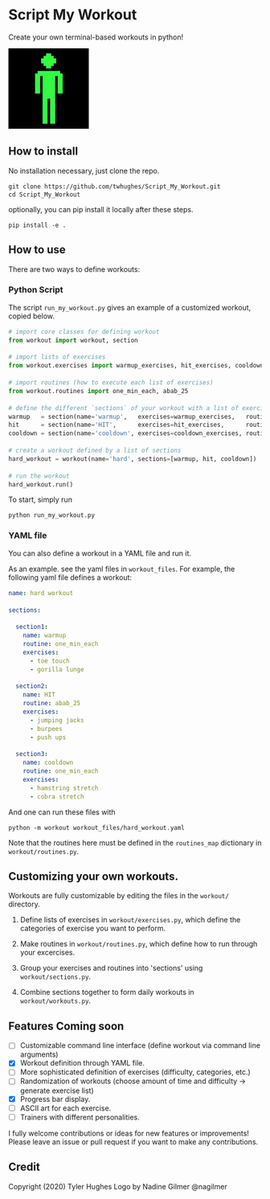 # Script My Workout

Create your own terminal-based workouts in python!

![](img/jumping-jack-160.gif)

## How to install

No installation necessary, just clone the repo.

    git clone https://github.com/twhughes/Script_My_Workout.git
    cd Script_My_Workout

optionally, you can pip install it locally after these steps.

    pip install -e .

## How to use

There are two ways to define workouts:

### Python Script

The script `run_my_workout.py` gives an example of a customized workout, copied below.

```python
# import core classes for defining workout
from workout import workout, section

# import lists of exercises
from workout.exercises import warmup_exercises, hit_exercises, cooldown_exercises

# import routines (how to execute each list of exercises)
from workout.routines import one_min_each, abab_25

# define the different `sections` of your workout with a list of exercises and a routine for running them
warmup   = section(name='warmup',   exercises=warmup_exercises,   routine=one_min_each)
hit      = section(name='HIT',      exercises=hit_exercises,      routine=abab_25)
cooldown = section(name='cooldown', exercises=cooldown_exercises, routine=one_min_each)

# create a workout defined by a list of sections
hard_workout = workout(name='hard', sections=[warmup, hit, cooldown])

# run the workout
hard_workout.run()
```

To start, simply run

    python run_my_workout.py

### YAML file

You can also define a workout in a YAML file and run it.

As an example. see the yaml files in `workout_files`. For example, the following yaml file defines a workout:

```yaml
name: hard workout

sections:

  section1:
    name: warmup
    routine: one_min_each
    exercises:
      - toe touch
      - gorilla lunge

  section2:
    name: HIT
    routine: abab_25
    exercises:
      - jumping jacks
      - burpees
      - push ups

  section3:
    name: cooldown
    routine: one_min_each
    exercises:
      - hamstring stretch
      - cobra stretch
```

And one can run these files with

    python -m workout workout_files/hard_workout.yaml

Note that the routines here must be defined in the `routines_map` dictionary in `workout/routines.py`.

## Customizing your own workouts.

Workouts are fully customizable by editing the files in the `workout/` directory.

1.  Define lists of exercises in `workout/exercises.py`, which define the categories of exercise you want to perform.

2.  Make routines in `workout/routines.py`, which define how to run through your excercises.

3.  Group your exercises and routines into 'sections' using `workout/sections.py`.

4.  Combine sections together to form daily workouts in `workout/workouts.py`.

## Features Coming soon

- [ ] Customizable command line interface (define workout via command line arguments)
- [x] Workout definition through YAML file.
- [ ] More sophisticated definition of exercises (difficulty, categories, etc.)
- [ ] Randomization of workouts (choose amount of time and difficulty -> generate exercise list)
- [x] Progress bar display.
- [ ] ASCII art for each exercise.
- [ ] Trainers with different personalities.

I fully welcome contributions or ideas for new features or improvements!  Please leave an issue or pull request if you want to make any contributions.

## Credit

Copyright (2020) Tyler Hughes
Logo by Nadine Gilmer @nagilmer


